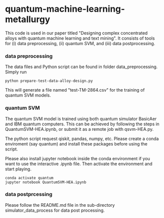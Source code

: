 # quantum-machine-learning-metallurgy

This code is used in our paper titled "Designing complex concentrated alloys with quantum machine learning and text mining".
It consists of tools for (i) data preprocessing, (ii) quantum SVM, and (iii) data postprocessing.


### data preprocessing
The data files and Python script can be found in folder data_preprocessing. Simply run
```shell
python prepare-test-data-alloy-design.py
```
This will generate a file named "test-TM-2864.csv" for the training of quantum SVM models.

### quantum SVM
The quantum SVM model is trained using both quantum simulator BasicAer and IBM quantum computers. This can be achieved by following the steps in QuantumSVM-HEA.ipynb, or submit it as a remote job with qsvm-HEA.py.

The python script request qiskit, pandas, numpy, etc. Please create a conda enviroment (say quantum) and install these packages before using the script.

Please also install jupyter notebook inside the conda environment if you want to use the interactive .ipynb file. Then activate the environment and start playing.
```shell
conda activate quantum
jupyter notebook QuantumSVM-HEA.ipynb
```
### data postprcessing

Please follow the README.md file in the sub-directory simulator_data_process for data post processing.
